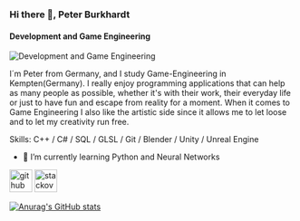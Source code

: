 ### Hi there 👋, Peter Burkhardt
#### Development and Game Engineering
![Development and Game Engineering](https://arturssmirnovs.github.io/github-profile-readme-generator/images/banner.png)

I´m Peter from Germany, and I study Game-Engineering in Kempten(Germany). I really enjoy programming applications that can help as many people as possible, whether it's with their work, their everyday life or just to have fun and escape from reality for a moment. When it comes to Game Engineering I also like the artistic side since it allows me to let loose and to let my creativity run free.

Skills: C++ / C# / SQL / GLSL / Git / Blender / Unity / Unreal Engine

- 🌱 I’m currently learning Python and Neural Networks 


[<img src='https://cdn.jsdelivr.net/npm/simple-icons@3.0.1/icons/github.svg' alt='github' height='40'>](https://github.com/Poseudon)  [<img src='https://cdn.jsdelivr.net/npm/simple-icons@3.0.1/icons/stackoverflow.svg' alt='stackoverflow' height='40'>](https://stackoverflow.com/users/14147957)  

[![Anurag's GitHub stats](https://github-readme-stats.vercel.app/api?username=Poseudon)](https://github.com/anuraghazra/github-readme-stats)
